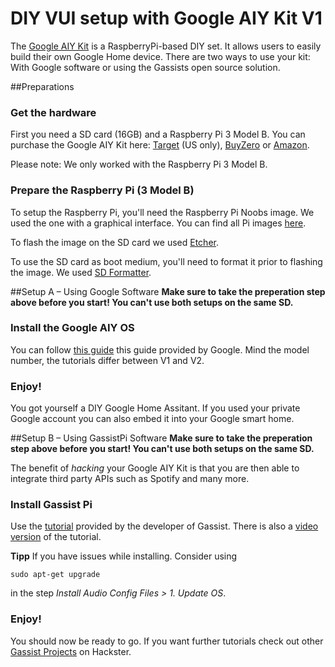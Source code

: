 # DIY VUI setup with Google AIY Kit V1

The [Google AIY Kit](https://www.amazon.de/gp/product/B075SFLWKX/ref=oh_aui_detailpage_o01_s00?ie=UTF8&psc=1) is a RaspberryPi-based DIY set. It allows users to easily build their own Google Home device. 
There are two ways to use your kit: With Google software or using the Gassists open source solution.

##Preparations

### Get the hardware

First you need a SD card (16GB) and a Raspberry Pi 3 Model B. You can purchase the Google AIY Kit here:
[Target](https://intl.target.com/p/google-voice-kit-aiy/-/A-53416295) (US only),
[BuyZero](https://buyzero.de/products/google-aiy-voice-kit?variant=1166773551131) or [Amazon](https://www.amazon.de/gp/product/B075SFLWKX/ref=oh_aui_detailpage_o01_s00?ie=UTF8&psc=1).

Please note: We only worked with the Raspberry Pi 3 Model B. 

### Prepare the Raspberry Pi (3 Model B)

To setup the Raspberry Pi, you'll need the Raspberry Pi Noobs image. We used the one with a graphical interface. You can find all Pi images [here](https://www.raspberrypi.org/downloads/).


To flash the image on the SD card we used [Etcher](https://www.techspot.com/downloads/6931-etcher.html).

To use the SD card as boot medium, you'll need to format it prior to flashing the image. We used [SD Formatter](https://www.sdcard.org/downloads/).

##Setup A – Using Google Software
**Make sure to take the preperation step above before you start! You can't use both setups on the same SD.** 
### Install the Google AIY OS 
You can follow [this guide](https://aiyprojects.withgoogle.com/voice) this guide provided by Google. Mind the model number, the tutorials differ between V1 and V2.

### Enjoy! 
You got yourself a DIY Google Home Assitant. If you used your private Google account you can also embed it into your Google smart home.


##Setup B – Using GassistPi Software
**Make sure to take the preperation step above before you start! You can't use both setups on the same SD.** 

The benefit of *hacking* your Google AIY Kit is that you are then able to integrate third party APIs such as Spotify and many more. 


### Install Gassist Pi

Use the [tutorial](https://github.com/shivasiddharth/GassistPi/) provided by the developer of Gassist. 
There is also a [video version](https://www.youtube.com/watch?v=RxGFEPV5wOg) of the tutorial. 



**Tipp** If you have issues while installing. Consider using 

`sudo apt-get upgrade` 

in the step *Install Audio Config Files > 1. Update OS*.


### Enjoy!
You should now be ready to go. If you want further tutorials check out other [Gassist Projects](https://www.hackster.io/search?i=projects&q=gassist%20pi) on Hackster.
